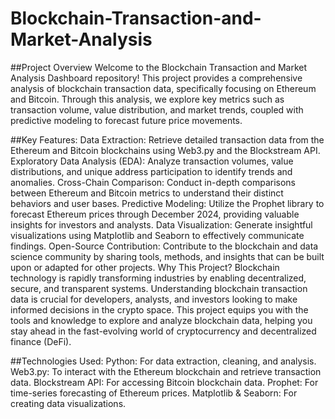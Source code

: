 # Blockchain-Transaction-and-Market-Analysis
##Project Overview
Welcome to the Blockchain Transaction and Market Analysis Dashboard repository! This project provides a comprehensive analysis of blockchain transaction data, specifically focusing on Ethereum and Bitcoin. Through this analysis, we explore key metrics such as transaction volume, value distribution, and market trends, coupled with predictive modeling to forecast future price movements.

##Key Features:
Data Extraction: Retrieve detailed transaction data from the Ethereum and Bitcoin blockchains using Web3.py and the Blockstream API.
Exploratory Data Analysis (EDA): Analyze transaction volumes, value distributions, and unique address participation to identify trends and anomalies.
Cross-Chain Comparison: Conduct in-depth comparisons between Ethereum and Bitcoin metrics to understand their distinct behaviors and user bases.
Predictive Modeling: Utilize the Prophet library to forecast Ethereum prices through December 2024, providing valuable insights for investors and analysts.
Data Visualization: Generate insightful visualizations using Matplotlib and Seaborn to effectively communicate findings.
Open-Source Contribution: Contribute to the blockchain and data science community by sharing tools, methods, and insights that can be built upon or adapted for other projects.
Why This Project?
Blockchain technology is rapidly transforming industries by enabling decentralized, secure, and transparent systems. Understanding blockchain transaction data is crucial for developers, analysts, and investors looking to make informed decisions in the crypto space. This project equips you with the tools and knowledge to explore and analyze blockchain data, helping you stay ahead in the fast-evolving world of cryptocurrency and decentralized finance (DeFi).

##Technologies Used:
Python: For data extraction, cleaning, and analysis.
Web3.py: To interact with the Ethereum blockchain and retrieve transaction data.
Blockstream API: For accessing Bitcoin blockchain data.
Prophet: For time-series forecasting of Ethereum prices.
Matplotlib & Seaborn: For creating data visualizations.
